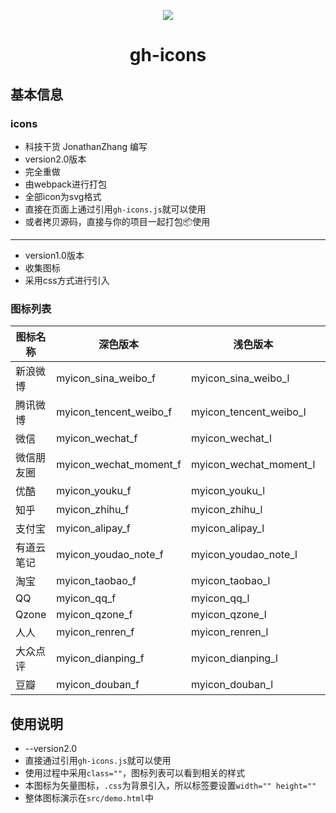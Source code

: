 
<p align="center"><img src="http://www.kejiganhuo.tech/wp-content/uploads/2017/04/lo.png" /></p>
<h1 align="center">gh-icons</h1>


## 基本信息
### icons

* 科技干货 JonathanZhang 编写
* version2.0版本
* 完全重做
* 由webpack进行打包
* 全部icon为svg格式
* 直接在页面上通过引用`gh-icons.js`就可以使用
* 或者拷贝源码，直接与你的项目一起打包📦使用

---

* version1.0版本
* 收集图标
* 采用css方式进行引入

### 图标列表

|图标名称|深色版本|浅色版本|彩色版本|
|---|---|---|---|
|新浪微博|myicon_sina_weibo_f|myicon_sina_weibo_l|myicon_sina_weibo_c|
|腾讯微博|myicon_tencent_weibo_f|myicon_tencent_weibo_l|myicon_tencent_weibo_c|
|微信|myicon_wechat_f|myicon_wechat_l|myicon_wechat_c|
|微信朋友圈|myicon_wechat_moment_f|myicon_wechat_moment_l|myicon_wechat_moment_c|
|优酷|myicon_youku_f|myicon_youku_l|myicon_youku_c|
|知乎|myicon_zhihu_f|myicon_zhihu_l|myicon_zhihu_c|
|支付宝|myicon_alipay_f|myicon_alipay_l|myicon_alipay_c|
|有道云笔记|myicon_youdao_note_f|myicon_youdao_note_l|myicon_youdao_note_c|
|淘宝|myicon_taobao_f|myicon_taobao_l|myicon_taobao_c
|QQ|myicon_qq_f|myicon_qq_l|myicon_qq_c|
|Qzone|myicon_qzone_f|myicon_qzone_l|myicon_qzone_c|
|人人|myicon_renren_f|myicon_renren_l|myicon_renren_c|
|大众点评|myicon_dianping_f|myicon_dianping_l|myicon_dianping_c|
|豆瓣|myicon_douban_f|myicon_douban_l|myicon_douban_c|

## 使用说明

* --version2.0
* 直接通过引用`gh-icons.js`就可以使用
* 使用过程中采用`class=""`，图标列表可以看到相关的样式
* 本图标为矢量图标，`.css`为背景引入，所以标签要设置`width="" height=""`
* 整体图标演示在`src/demo.html`中

